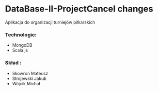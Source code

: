 # DataBase-II-ProjectCancel changes
Aplikacja do organizacji turniejów piłkarskich
### Technologie:  
- MongoDB
- Scala.js
### Skład :
- Skowron Mateusz
- Strojewski Jakub
- Wójcik Michał
